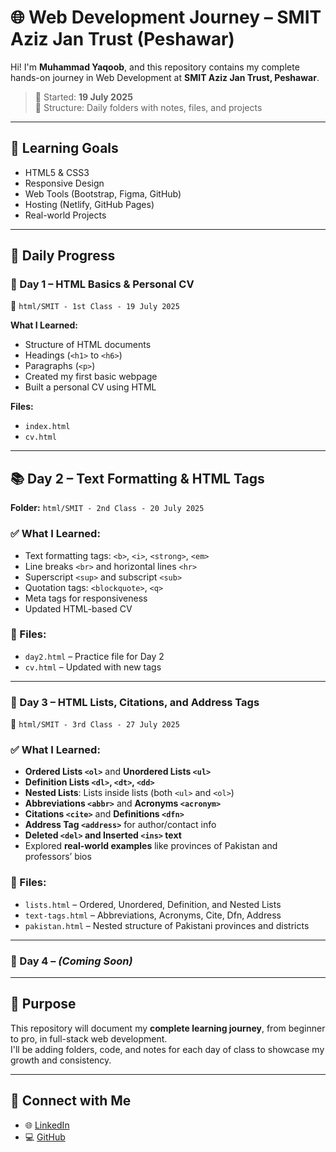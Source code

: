 # 🌐 Web Development Journey – SMIT Aziz Jan Trust (Peshawar)

Hi! I'm **Muhammad Yaqoob**, and this repository contains my complete hands-on journey in Web Development at **SMIT Aziz Jan Trust, Peshawar**.

> 📅 Started: **19 July 2025**  
> 📂 Structure: Daily folders with notes, files, and projects

---

## 🚀 Learning Goals
- HTML5 & CSS3
- Responsive Design
- Web Tools (Bootstrap, Figma, GitHub)
- Hosting (Netlify, GitHub Pages)
- Real-world Projects

---

## 📘 Daily Progress

### 📅 Day 1 – HTML Basics & Personal CV
📁 `html/SMIT - 1st Class - 19 July 2025`

**What I Learned:**
- Structure of HTML documents
- Headings (`<h1>` to `<h6>`)
- Paragraphs (`<p>`)
- Created my first basic webpage
- Built a personal CV using HTML

**Files:**
- `index.html`
- `cv.html`

---
## 📚 Day 2 – Text Formatting & HTML Tags

**Folder:** `html/SMIT - 2nd Class - 20 July 2025`

### ✅ What I Learned:
- Text formatting tags: `<b>`, `<i>`, `<strong>`, `<em>`
- Line breaks `<br>` and horizontal lines `<hr>`
- Superscript `<sup>` and subscript `<sub>`
- Quotation tags: `<blockquote>`, `<q>`
- Meta tags for responsiveness
- Updated HTML-based CV

### 📄 Files:
- `day2.html` – Practice file for Day 2
- `cv.html` – Updated with new tags

---

### 📅 Day 3 – HTML Lists, Citations, and Address Tags  
📁 `html/SMIT - 3rd Class - 27 July 2025`

### ✅ What I Learned:
- **Ordered Lists `<ol>`** and **Unordered Lists `<ul>`**
- **Definition Lists `<dl>`, `<dt>`, `<dd>`**
- **Nested Lists**: Lists inside lists (both `<ul>` and `<ol>`)
- **Abbreviations `<abbr>`** and **Acronyms `<acronym>`**
- **Citations `<cite>`** and **Definitions `<dfn>`**
- **Address Tag `<address>`** for author/contact info
- **Deleted `<del>` and Inserted `<ins>` text**
- Explored **real-world examples** like provinces of Pakistan and professors’ bios

### 📄 Files:
- `lists.html` – Ordered, Unordered, Definition, and Nested Lists
- `text-tags.html` – Abbreviations, Acronyms, Cite, Dfn, Address
- `pakistan.html` – Nested structure of Pakistani provinces and districts

---
### 📅 Day 4 – *(Coming Soon)*

---

## 📌 Purpose

This repository will document my **complete learning journey**, from beginner to pro, in full-stack web development.  
I'll be adding folders, code, and notes for each day of class to showcase my growth and consistency.

---

## 🔗 Connect with Me

- 🌐 [LinkedIn](https://www.linkedin.com/in/yaqoob-m)
- 💻 [GitHub](https://github.com/yaqoobmsd2514)

